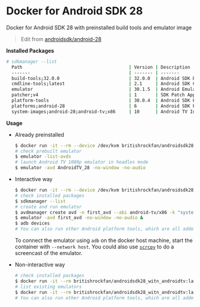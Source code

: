 # Docker for Android SDK 28

Docker for Android SDK 28 with preinstalled build tools and emulator image

> Edit from [androidsdk/android-28](https://github.com/docker-android-sdk/android-28)

**Installed Packages**
```bash
# sdkmanager --list
  Path                                        | Version | Description                                | Location
  -------                                     | ------- | -------                                    | -------
  build-tools;32.0.0                          | 32.0.0  | Android SDK Build-Tools 32.0.0             | build-tools/32.0.0/
  cmdline-tools;latest                        | 2.1     | Android SDK Command-line Tools (latest)    | cmdline-tools/latest/
  emulator                                    | 30.1.5  | Android Emulator                           | emulator/
  patcher;v4                                  | 1       | SDK Patch Applier v4                       | patcher/v4/
  platform-tools                              | 30.0.4  | Android SDK Platform-Tools                 | platform-tools/
  platforms;android-28                        | 6       | Android SDK Platform 28                    | platforms/android-28/
  system-images;android-28;android-tv;x86     | 10      | Android TV Intel x86 Atom System Image     | system-images/android-28/android-tv/x86/
```

**Usage**

- Already preinstalled
  ```bash
  $ docker run -it --rm --device /dev/kvm britishrockfan/androidsdk28_witn_androidtv:latest bash
  # check prebuilt emulator
  $ emulator -list-avds
  # launch Android TV 1080p emulator in headles mode
  $ emulator -avd AndroidTV_28 -no-window -no-audio
  ```
- Interactive way
  ```bash
  $ docker run -it --rm --device /dev/kvm britishrockfan/androidsdk28_witn_androidtv:latest bash
  # check installed packages
  $ sdkmanager --list
  # create and run emulator
  $ avdmanager create avd -n first_avd --abi android-tv/x86 -k "system-images;android-28;android-tv;x86"
  $ emulator -avd first_avd -no-window -no-audio &
  $ adb devices
  # You can also run other Android platform tools, which are all added to the PATH environment variable
  ```

  To connect the emulator using `adb` on the docker host machine, start the container with `--network host`.
  You could also use [`scrcpy`](https://github.com/Genymobile/scrcpy) to do a screencast of the emulator.

- Non-interactive way
  ```bash
  # check installed packages
  $ docker run -it --rm britishrockfan/androidsdk28_witn_androidtv:latest sdkmanager --list
  # list existing emulators
  $ docker run -it --rm britishrockfan/androidsdk28_witn_androidtv:latest list avd
  # You can also run other Android platform tools, which are all added to the PATH environment variable
  ```